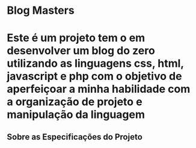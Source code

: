 <h1> Blog Masters<h1>
Este é um projeto tem o em desenvolver um blog do zero utilizando as linguagens css, html, javascript e php com o objetivo de aperfeiçoar a minha habilidade com a organização de projeto e manipulação da linguagem
  
 <h2>Sobre as Especificações do Projeto </h2>
